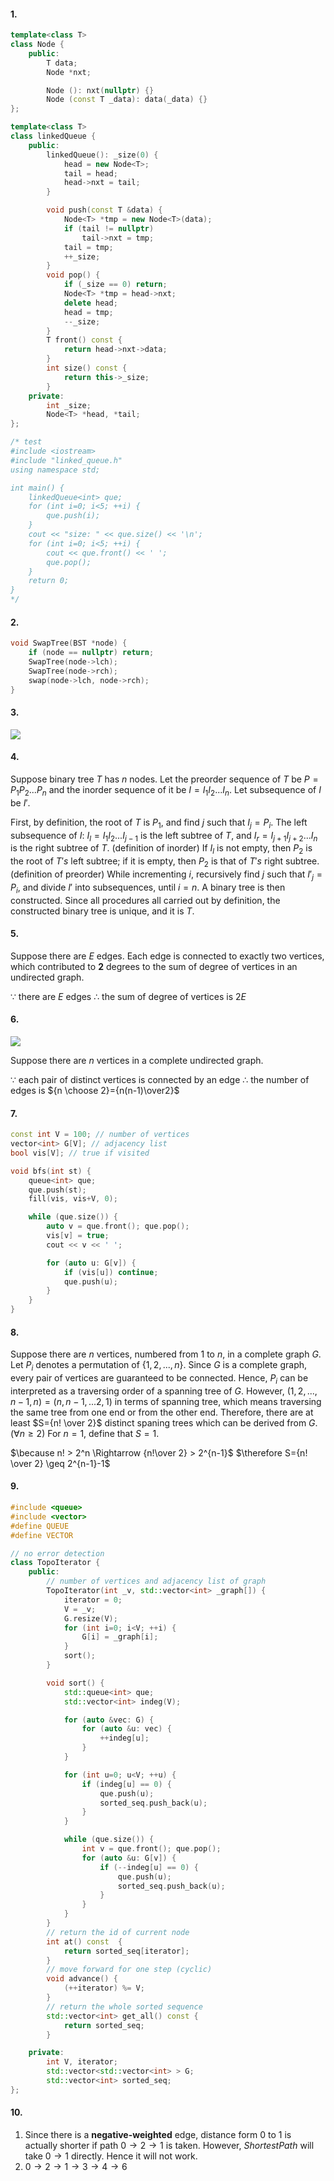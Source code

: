 #### 1.

```c++
template<class T>
class Node {
    public:
        T data;
        Node *nxt;

        Node (): nxt(nullptr) {}
        Node (const T _data): data(_data) {}
};

template<class T>
class linkedQueue {
    public:
        linkedQueue(): _size(0) { 
            head = new Node<T>;
            tail = head;
            head->nxt = tail;
        }

        void push(const T &data) {
            Node<T> *tmp = new Node<T>(data);
            if (tail != nullptr)
                tail->nxt = tmp;
            tail = tmp;
            ++_size;
        }
        void pop() {
            if (_size == 0) return;
            Node<T> *tmp = head->nxt;
            delete head;
            head = tmp;
            --_size;
        }
        T front() const {
            return head->nxt->data;
        }
        int size() const {
            return this->_size;
        }
    private:
        int _size;
        Node<T> *head, *tail;
};

/* test
#include <iostream>
#include "linked_queue.h"
using namespace std;

int main() {
    linkedQueue<int> que;
    for (int i=0; i<5; ++i) {
        que.push(i);
    }
    cout << "size: " << que.size() << '\n';
    for (int i=0; i<5; ++i) {
        cout << que.front() << ' ';
        que.pop();
    }
    return 0;
}
*/
```

#### 2. 

```c++
void SwapTree(BST *node) {
    if (node == nullptr) return;
    SwapTree(node->lch);
    SwapTree(node->rch);
    swap(node->lch, node->rch);
}
```

#### 3.

![](hw2_3.png)

#### 4.

Suppose binary tree $T$ has $n$ nodes.
Let the preorder sequence of $T$ be $P=P_1P_2...P_n$ and the inorder sequence of it be $I=I_1I_2...I_n$.
Let subsequence of $I$ be $I'$.

First, by definition, the root of $T$ is $P_1$, and find $j$ such that $I_j = P_i$.
The left subsequence of $I$: $I_l=I_1I_2...I_{j-1}$ is the left subtree of $T$, and $I_r=I_{j+1}I_{j+2}...I_n$ is the right subtree of $T$. (definition of inorder)
If $I_l$ is not empty, then $P_2$ is the root of $T's$ left subtree; if it is empty, then $P_2$ is that of $T's$ right subtree. (definition of preorder)
While incrementing $i$, recursively find $j$ such that $I'_j=P_i$, and divide $I'$ into subsequences, until $i=n$.
A binary tree is then constructed.
Since all procedures all carried out by definition, the constructed binary tree is unique, and it is $T$.

#### 5.

Suppose there are $E$ edges.
Each edge is connected to exactly two vertices, which contributed to **2** degrees to the sum of degree of vertices in an undirected graph.

$\because$ there are $E$ edges
$\therefore$ the sum of degree of vertices is $2E$ 

#### 6.

![](hw2_6.png)

Suppose there are $n$ vertices in a complete undirected graph.

$\because$ each pair of distinct vertices is connected by an edge
$\therefore$ the number of edges is ${n \choose 2}={n(n-1)\over2}$ 

#### 7.

```c++
const int V = 100; // number of vertices
vector<int> G[V]; // adjacency list
bool vis[V]; // true if visited 

void bfs(int st) {
    queue<int> que;
    que.push(st);
    fill(vis, vis+V, 0);

    while (que.size()) {
        auto v = que.front(); que.pop();
        vis[v] = true;
        cout << v << ' ';

        for (auto u: G[v]) {
            if (vis[u]) continue;
            que.push(u);
        } 
    }
}
```

#### 8.

Suppose there are $n$ vertices, numbered from $1$ to $n$, in a complete graph $G$.
Let $P_i$ denotes a permutation of $\{1, 2, ..., n\}$. 
Since $G$ is a complete graph, every pair of vertices are guaranteed to be connected. Hence, $P_i$ can be interpreted as a traversing order of a spanning tree of $G$. 
However, $(1, 2,...,n-1, n) = (n, n-1,...2, 1)$ in terms of spanning tree, which means traversing the same tree from one end or from the other end.
Therefore, there are at least $S={n! \over  2}$ distinct spaning trees which can be derived from $G$. ($\forall n \geq 2$)
For $n=1$, define that $S=1$.

$\because n! > 2^n \Rightarrow {n!\over 2} > 2^{n-1}$ 
$\therefore S={n! \over 2} \geq 2^{n-1}-1$ 

#### 9.

```c++
#include <queue>
#include <vector>
#define QUEUE
#define VECTOR

// no error detection
class TopoIterator {
    public:
        // number of vertices and adjacency list of graph
        TopoIterator(int _v, std::vector<int> _graph[]) {
            iterator = 0;
            V = _v;
            G.resize(V);
            for (int i=0; i<V; ++i) {
                G[i] = _graph[i];
            }
            sort();
        }

        void sort() {
            std::queue<int> que;
            std::vector<int> indeg(V);

            for (auto &vec: G) {
                for (auto &u: vec) {
                    ++indeg[u];
                }
            }

            for (int u=0; u<V; ++u) {
                if (indeg[u] == 0) {
                    que.push(u);
                    sorted_seq.push_back(u);
                }
            }

            while (que.size()) {
                int v = que.front(); que.pop();
                for (auto &u: G[v]) {
                    if (--indeg[u] == 0) {
                        que.push(u);
                        sorted_seq.push_back(u);
                    }
                }
            }
        }
        // return the id of current node
        int at() const  {
            return sorted_seq[iterator];
        }
        // move forward for one step (cyclic)
        void advance() {
            (++iterator) %= V;
        }
        // return the whole sorted sequence
        std::vector<int> get_all() const {
            return sorted_seq;
        }

    private:
        int V, iterator;
        std::vector<std::vector<int> > G;
        std::vector<int> sorted_seq;
};
```

#### 10.

1) Since there is a **negative-weighted** edge,  distance form $0$ to $1$ is actually shorter if path $0 \rightarrow2 \rightarrow 1$ is taken. However, $ShortestPath$ will take $0 \rightarrow 1$ directly. Hence it  will not work.
2) $0 \rightarrow 2 \rightarrow 1 \rightarrow 3 \rightarrow 4 \rightarrow 6$ 
